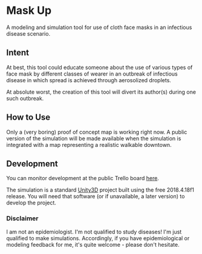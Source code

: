 # Mask Up
A modeling and simulation tool for use of cloth face masks in an infectious disease scenario.

## Intent
At best, this tool could educate someone about the use of various types of face mask by different classes of wearer in an outbreak of infectious disease in which spread is achieved through aerosolized droplets.

At absolute worst, the creation of this tool will divert its author(s) during one such outbreak.

## How to Use
Only a (very boring) proof of concept map is working right now.  A public version of the simulation will be made available when the simulation is integrated with a map representing a realistic walkable downtown.

## Development
You can monitor development at the public Trello board [here](https://trello.com/b/NCfB8z2T/mask-sim).

The simulation is a standard [Unity3D](https://unity.com/) project built using the free 2018.4.18f1 release.  You will need that software (or if unavailable, a later version) to develop the project.

### Disclaimer
I am not an epidemiologist.  I'm not qualified to study diseases!  I'm just qualified to make simulations.  Accordingly, if you have epidemiological or modeling feedback for me, it's quite welcome - please don't hesitate.
